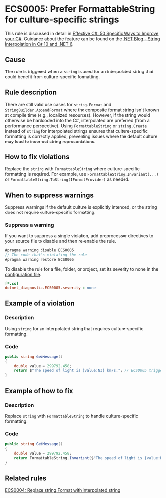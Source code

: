 # ECS0005: Prefer FormattableString for culture-specific strings

This rule is discussed in detail in [Effective C#: 50 Specific Ways to Improve your C#](https://www.oreilly.com/library/view/effective-c-50/9780134579290/). Guidance about the feature can be found on the [.NET Blog - String Interpolation in C# 10 and .NET 6](https://devblogs.microsoft.com/dotnet/string-interpolation-in-c-10-and-net-6/).

## Cause

The rule is triggered when a `string` is used for an interpolated string that could benefit from culture-specific formatting. 

## Rule description

There are still valid use cases for `string.Format` and `StringBuilder.AppendFormat` where the composite format string isn't known at compile time (e.g., localized resources). However, if the string would otherwise be hardcoded into the C#, interpolated are preferred (from a performance perspective). Using `FormattableString` or `string.Create` instead of `string` for interpolated strings ensures that culture-specific formatting is correctly applied, preventing issues where the default culture may lead to incorrect string representations.

## How to fix violations

Replace the `string` with `FormattableString` where culture-specific formatting is required. For example, use `FormattableString.Invariant(...)` or `FormattableString.ToString(IFormatProvider)` as needed.

## When to suppress warnings

Suppress warnings if the default culture is explicitly intended, or the string does not require culture-specific formatting.

### Suppress a warning

If you want to suppress a single violation, add preprocessor directives to your source file to disable and then re-enable the rule.

```csharp
#pragma warning disable ECS0005
// The code that's violating the rule
#pragma warning restore ECS0005
```

To disable the rule for a file, folder, or project, set its severity to none in the [configuration file](https://learn.microsoft.com/en-us/dotnet/fundamentals/code-analysis/configuration-files).

```ini
[*.cs]
dotnet_diagnostic.ECS0005.severity = none
```

## Example of a violation

### Description

Using `string` for an interpolated string that requires culture-specific formatting.

### Code

```csharp
public string GetMessage()
{
    double value = 299792.458;
    return $"The speed of light is {value:N3} km/s."; // ECS0005 triggers here
}
```

## Example of how to fix

### Description

Replace `string` with `FormattableString` to handle culture-specific formatting.

### Code

```csharp
public string GetMessage()
{
    double value = 299792.458;
    return FormattableString.Invariant($"The speed of light is {value:N3} km/s.");
}
```

## Related rules

[ECS0004: Replace string.Format with interpolated string](./ECS0004.md)